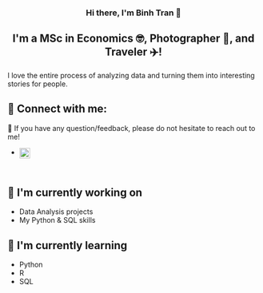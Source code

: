 <h3 align="center">
Hi there, I'm Binh Tran</a> 👋
</h3>

<h2 align="center">
I'm a MSc in Economics 🤓, Photographer 📸, and Traveler ✈️!
</h2> 

I love the entire process of analyzing data and turning them into interesting stories for people.

## 🤝 Connect with me:
💬 If you have any question/feedback, please do not hesitate to reach out to me!
- <a href="https://www.linkedin.com/in/binh-tran-b6233b62/"><img align="left" src="https://raw.githubusercontent.com/yushi1007/yushi1007/main/images/linkedin.svg" alt="Binh Tran | LinkedIn" width="21px"/></a>
</a>
</br> 

## 🔭 I'm currently working on

- Data Analysis projects
- My Python & SQL skills

## 🌱 I'm currently learning

- Python
- R
- SQL 
<!---
kbtran93/kbtran93 is a ✨ special ✨ repository because its `README.md` (this file) appears on your GitHub profile.
You can click the Preview link to take a look at your changes.
--->
